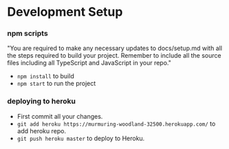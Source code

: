 # Development Setup

### npm scripts
"You are required to make any necessary updates to docs/setup.md with all the steps required to build your project. Remember to include all the source files including all TypeScript and JavaScript in your repo."

- `npm install` to build
- `npm start` to run the project

### deploying to heroku

- First commit all your changes.
- `git add heroku https://murmuring-woodland-32500.herokuapp.com/` to add heroku repo.
- `git push heroku master` to deploy to Heroku.
